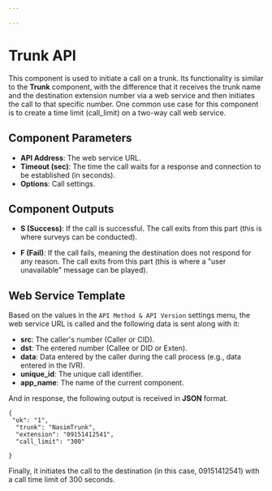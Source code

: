 ```yaml
---

---
```

# Trunk API

This component is used to initiate a call on a trunk. Its functionality is similar to the **Trunk** component, with the difference that it receives the trunk name and the destination extension number via a web service and then initiates the call to that specific number. One common use case for this component is to create a time limit (call_limit) on a two-way call web service.

## Component Parameters

- **API Address**: The web service URL.
- **Timeout (sec)**: The time the call waits for a response and connection to be established (in seconds).
- **Options**: Call settings.

## Component Outputs

- **S (Success)**: If the call is successful. The call exits from this part (this is where surveys can be conducted).
  
- **F (Fail)**: If the call fails, meaning the destination does not respond for any reason. The call exits from this part (this is where a "user unavailable" message can be played).

## Web Service Template

Based on the values in the `API Method & API Version` settings menu, the web service URL is called and the following data is sent along with it:

- **src**: The caller's number (Caller or CID).
- **dst**: The entered number (Callee or DID or Exten).
- **data**: Data entered by the caller during the call process (e.g., data entered in the IVR).
- **unique_id**: The unique call identifier.
- **app_name**: The name of the current component.

And in response, the following output is received in **JSON** format.

```shell
{
 "ok": "1",				
  "trunk": "NasimTrunk",
  "extension": "09151412541",
  "call_limit": "300"

}
```

Finally, it initiates the call to the destination (in this case, 09151412541) with a call time limit of 300 seconds.